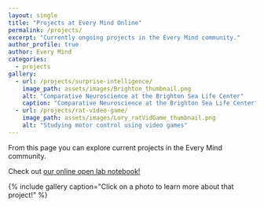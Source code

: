 ```yaml
---
layout: single
title: "Projects at Every Mind Online"
permalink: /projects/
excerpt: "Currently ongoing projects in the Every Mind community."
author_profile: true
author: Every Mind
categories:
  - projects
gallery:
  - url: /projects/surprise-intelligence/
    image_path: assets/images/Brighton_thumbnail.png
    alt: "Comparative Neuroscience at the Brighton Sea Life Center"
    caption: "Comparative Neuroscience at the Brighton Sea Life Center"
  - url: /projects/rat-video-game/
    image_path: assets/images/Lory_ratVidGame_thumbnail.png
    alt: "Studying motor control using video games"
---
```


From this page you can explore current projects in the Every Mind community. 

Check out [our online open lab notebook!](/open-notebook/)

{% include gallery caption="Click on a photo to learn more about that project!" %}

